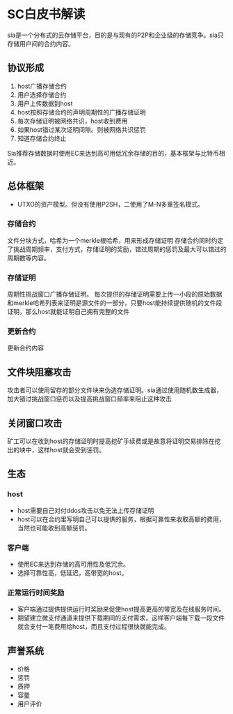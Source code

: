 # SC白皮书解读
sia是一个分布式的云存储平台，目的是与现有的P2P和企业级的存储竞争。sia只存储用户间的合约内容。
##   协议形成

 1. host广播存储合约
 2. 用户选择存储合约
 3. 用户上传数据到host
 4. host按照存储合约的声明周期性的广播存储证明
 5. 每次存储证明被网络共识，host收到费用
 6. 如果host错过某次证明间隙。则被网络共识惩罚
 7. 知道存储合约终止
 
 Sia推荐存储数据时使用EC来达到高可用低冗余存储的目的，基本框架与比特币相近。
## 总体框架
- UTXO的资产模型。但没有使用P2SH，二使用了M-N多重签名模式。
### 存储合约
文件分块方式，哈希为一个merkle根哈希，用来形成存储证明
存储合约同时约定了挑战周期频率，支付方式，存储证明的奖励，错过周期的惩罚及最大可以错过的周期数等内容。
### 存储证明
周期性挑战窗口广播存储证明。
每次提供的存储证明需要上传一小段的原始数据和merkle哈希列表来证明是源文件的一部分，只要host能持续提供随机的文件段证明，那么host就能证明自己拥有完整的文件
### 更新合约
更新合约内容

## 文件块阻塞攻击

攻击者可以使用留存的部分文件块来伪造存储证明。sia通过使用随机数生成器，加大错过挑战窗口惩罚以及提高挑战窗口频率来阻止这种攻击

## 关闭窗口攻击
矿工可以在收到host的存储证明时提高挖矿手续费或是故意将证明交易排除在挖出的块中，这样host就会受到惩罚。

## 生态

### host
- host需要自己对付ddos攻击以免无法上传存储证明
- host可以在合约里写明自己可以提供的服务，根据可靠性来收取高额的费用，当然也可能收到高额惩罚。

### 客户端
- 使用EC来达到存储的高可用性及低冗余。
- 选择可靠性高，低延迟，高带宽的host。

### 正常运行时间奖励
- 客户端通过提供提供运行时奖励来促使host提高更高的带宽及在线服务时间。
- 期望建立微支付通道来提供下载期间的支付需求，这样客户端每下载一段文件就会支付一笔费用给host，而且支付过程很快就能完成。

## 声誉系统
- 价格
- 惩罚
- 质押
- 容量
- 用户评价
  

<!--stackedit_data:
eyJoaXN0b3J5IjpbLTE5Mzg1NDkxMDRdfQ==
-->